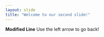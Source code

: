 ```yaml
---
layout: slide
title: "Welcome to our second slide!"
---
```

**Modified Line**
Use the left arrow to go back!
